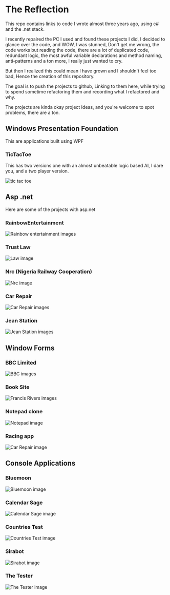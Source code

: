 # The Reflection

This repo contains links to code I wrote almost three years ago, using c# and the .net stack.

I recently repaired the PC I used and found these projects I did, I decided to glance over the code,
and WOW, I was stunned, Don't get me wrong, the code works but reading the code, there are a
lot of duplicated code, redundant logic, the most awful variable declarations and method naming, anti-patterns
and a ton more, I really just wanted to cry.

But then I realized this could mean I have grown and I shouldn't feel too bad, Hence the creation of this repository.

The goal is to push the projects to github, Linking to them here, while trying to spend sometime refactoring them
and recording what I refactored and why.

The projects are kinda okay project Ideas, and you're welcome to spot problems, there are a ton.


##  Windows Presentation Foundation

This are applications built using WPF

### TicTacToe

This has two versions one with an almost unbeatable logic based AI, I dare you,
and a two player version.

![tic tac toe](images/tictactoeAi.gif)


## Asp .net

Here are some of the projects with asp.net

### RainbowEntertainment
![Rainbow entertainment images](images/RainbowAsp.PNG)

### Trust Law
![Law image](images/trustLawAsp.PNG)

### Nrc (Nigeria Railway Cooperation)
![Nrc image](images/NrcAsp.PNG)

### Car Repair
![Car Repair images](images/carRepairAsp.PNG)

### Jean Station
![Jean Station images](images/jeanstation.gif)


## Window Forms

### BBC Limited
![BBC images](images/bbcApp.PNG)

### Book Site
![Francis Rivers images](images/francisRivers.PNG)

### Notepad clone
![Notepad image](images/NotePad.PNG)

### Racing app
![Car Repair image](images/carRacing.PNG)


## Console Applications

### Bluemoon
![Bluemoon image](images/BlueMoon.PNG)

### Calendar Sage
![Calendar Sage image](images/calendarSage.PNG)

### Countries Test
![Countries Test image](images/countriesTest.PNG)

### Sirabot
![Sirabot image](images/sirabot.PNG)

### The Tester
![The Tester image](images/theTester.PNG)
